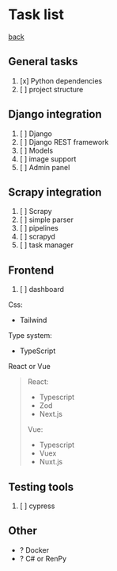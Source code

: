 # Task list

[back](../README.md)

## General tasks

1. [x] Python dependencies
1. [ ] project structure

## Django integration

1. [ ] Django
1. [ ] Django REST framework
1. [ ] Models
1. [ ] image support
1. [ ] Admin panel

## Scrapy integration

1. [ ] Scrapy
1. [ ] simple parser
1. [ ] pipelines
1. [ ] scrapyd
1. [ ] task manager

## Frontend

1. [ ] dashboard

Css:

- Tailwind

Type system:

- TypeScript

React or Vue

> React:
>
> - Typescript
> - Zod
> - Next.js
>
> Vue:
>
> - Typescript
> - Vuex
> - Nuxt.js

## Testing tools

1. [ ] cypress

## Other

- ? Docker
- ? C# or RenPy
